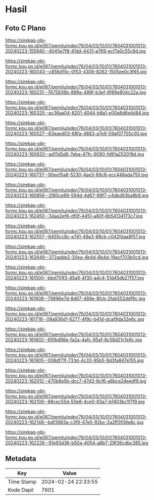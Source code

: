 # Hasil

## Foto C Plano

https://sirekap-obj-formc.kpu.go.id/e067/pemilu/pdpr/76/04/03/10/01/7604031001013-20240223-155940--4045e7f8-41dd-4431-a769-ecf7a0c55c6d.jpg

https://sirekap-obj-formc.kpu.go.id/e067/pemilu/pdpr/76/04/03/10/01/7604031001013-20240223-160043--c856d15c-0f53-4306-8282-1505ee0c3f65.jpg

https://sirekap-obj-formc.kpu.go.id/e067/pemilu/pdpr/76/04/03/10/01/7604031001013-20240223-160231--7675936b-899a-489f-b3ef-6f89e804c22a.jpg

https://sirekap-obj-formc.kpu.go.id/e067/pemilu/pdpr/76/04/03/10/01/7604031001013-20240223-160325--ac36aa04-8201-4044-b8a1-e00a8d6e4d84.jpg

https://sirekap-obj-formc.kpu.go.id/e067/pemilu/pdpr/76/04/03/10/01/7604031001013-20240223-160527--83eaed03-68fa-4883-a7e9-59af07705c00.jpg

https://sirekap-obj-formc.kpu.go.id/e067/pemilu/pdpr/76/04/03/10/01/7604031001013-20240223-160620--ad11d5d8-7eba-47fc-9090-fd91a252019d.jpg

https://sirekap-obj-formc.kpu.go.id/e067/pemilu/pdpr/76/04/03/10/01/7604031001013-20240223-160737--90ee15a8-5230-4ae3-89c6-ecc448ada750.jpg

https://sirekap-obj-formc.kpu.go.id/e067/pemilu/pdpr/76/04/03/10/01/7604031001013-20240223-160856--2f80ce89-594d-4d67-89f7-c4dbd93ba8b6.jpg

https://sirekap-obj-formc.kpu.go.id/e067/pemilu/pdpr/76/04/03/10/01/7604031001013-20240223-162450--34ae2ef8-df0f-4451-a60f-6b54134173c7.jpg

https://sirekap-obj-formc.kpu.go.id/e067/pemilu/pdpr/76/04/03/10/01/7604031001013-20240223-162557--8455cc8c-e741-49a3-88cb-c042fdaa8f57.jpg

https://sirekap-obj-formc.kpu.go.id/e067/pemilu/pdpr/76/04/03/10/01/7604031001013-20240223-162649--372adde2-30ea-4b4d-8b4d-19acf703b0cd.jpg

https://sirekap-obj-formc.kpu.go.id/e067/pemilu/pdpr/76/04/03/10/01/7604031001013-20240223-161500--bbd751f3-45a9-4f30-a4c4-51d45db27f57.jpg

https://sirekap-obj-formc.kpu.go.id/e067/pemilu/pdpr/76/04/03/10/01/7604031001013-20240223-161608--79896e7d-8d67-489e-8fcb-2fab552ddf9c.jpg

https://sirekap-obj-formc.kpu.go.id/e067/pemilu/pdpr/76/04/03/10/01/7604031001013-20240223-161718--09a936d1-6277-4f9c-b41d-dcaf9da32e6c.jpg

https://sirekap-obj-formc.kpu.go.id/e067/pemilu/pdpr/76/04/03/10/01/7604031001013-20240223-161802--65fbd96e-fa2a-4afc-95af-8c58d21c1e9c.jpg

https://sirekap-obj-formc.kpu.go.id/e067/pemilu/pdpr/76/04/03/10/01/7604031001013-20240223-161905--008df71f-733d-4c33-95b5-9d3fa847e155.jpg

https://sirekap-obj-formc.kpu.go.id/e067/pemilu/pdpr/76/04/03/10/01/7604031001013-20240223-162012--470b8e5b-dcc7-47d3-8cf6-a6bce24eedf9.jpg

https://sirekap-obj-formc.kpu.go.id/e067/pemilu/pdpr/76/04/03/10/01/7604031001013-20240223-162109--88cec55d-50e8-4ce0-93a7-b1403bc1f7f9.jpg

https://sirekap-obj-formc.kpu.go.id/e067/pemilu/pdpr/76/04/03/10/01/7604031001013-20240223-162148--bdf3983a-c3f9-47e5-92bc-2a2ff3f09e8c.jpg

https://sirekap-obj-formc.kpu.go.id/e067/pemilu/pdpr/76/04/03/10/01/7604031001013-20240223-162226--91e93d36-b50a-4054-a8b7-29f36cdbc385.jpg


## Metadata

| Key        | Value               |
| ---------- | ------------------- |
| Time Stamp | 2024-02-24 22:33:55 |
| Kode Dapil | 7601                |



